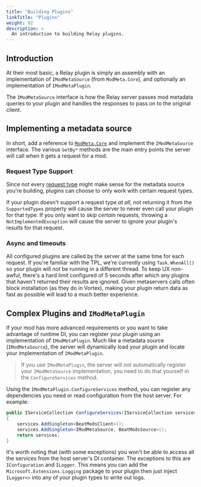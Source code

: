 ```yaml
---
title: "Building Plugins"
linkTitle: "Plugins"
weight: 92
description: >
  An introduction to building Relay plugins.
---
```


## Introduction

At their most basic, a Relay plugin is simply an assembly with an implementation of `IModMetaSource` (from `ModMeta.Core`), and optionally an implementation of `IModMetaPlugin`.

The `IModMetaSource` interface is how the Relay server passes mod metadata queries to your plugin and handles the responses to pass on to the original client.

## Implementing a metadata source

In short, add a reference to [`ModMeta.Core`](https://www.nuget.org/packages/ModMeta/) and implement the `IModMetaSource` interface. The various `GetBy*` methods are the main entry points the server will call when it gets a request for a mod.

### Request Type Support

Since not every [request type](/docs/developer/modmeta/#request-types) might make sense for the metadata source you're building, plugins can choose to only work with certain request types.

If your plugin doesn't support a request type *at all*, not returning it from the `SupportedTypes` property will cause the server to never even call your plugin for that type. If you only want to skip *certain* requests, throwing a `NotImplementedException` will cause the server to ignore your plugin's results for that request.

### Async and timeouts

All configured plugins are called by the server at the same time for each request. If you're familiar with the TPL, we're currently using `Task.WhenAll()` so your plugin will *not* be running in a different thread. To keep UX non-awful, there's a hard limit configured of 5 seconds after which any plugins that haven't returned their results are ignored. Given metaservers calls often block installation (as they do in Vortex), making your plugin return data as fast as possible will lead to a much better experience.

## Complex Plugins and `IModMetaPlugin`

If your mod has more advanced requirements or you want to take advantage of runtime DI, you can register your plugin using an implementation of `IModMetaPlugin`. Much like a metadata source (`IModMetaSource`), the server will dynamically load your plugin and locate your implementation of `IModMetaPlugin`.

> If you use `IModMetaPlugin`, the server will *not* automatically register your `IModMetaSource` implementation, you need to do that yourself in the `ConfigureServices` method.

Using the `IModMetaPlugin.ConfigureServices` method, you can register any dependencies you need or read configuration from the host server. For example:

```csharp
public IServiceCollection ConfigureServices(IServiceCollection services, IConfiguration configuration)
{
    services.AddSingleton<BeatModsClient>();
    services.AddSingleton<IModMetaSource, BeatModsSource>();
    return services;
}
```

It's worth noting that (with some exceptions) you won't be able to access all the services from the host server's DI container. The exceptions to this are `IConfiguration` and `ILogger`. This means you can add the `Microsoft.Extensions.Logging` package to your plugin then just inject `ILogger<>` into any of your plugin types to write out logs.